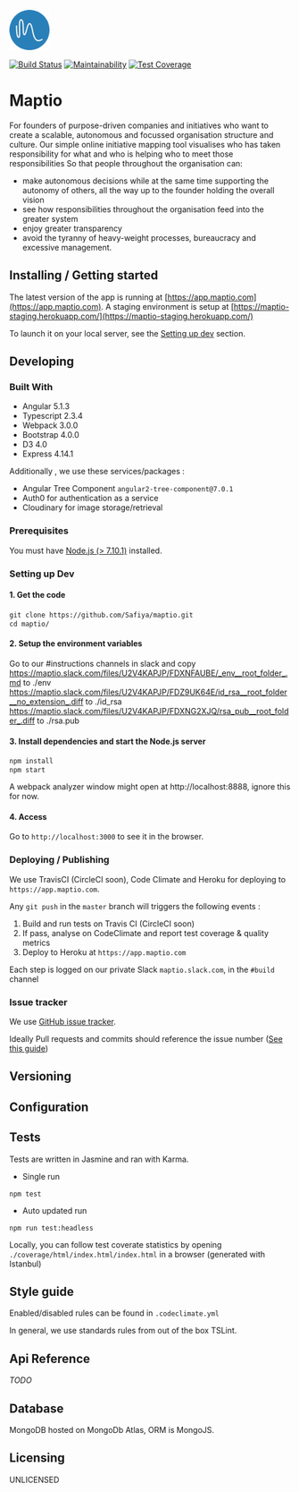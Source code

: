 ![Logo of the project](./public/images/logo-full.png)

[![Build Status](https://travis-ci.com/Safiyya/maptio.svg?token=nc9XxWrdvz8syvD6uvUM&branch=master)](https://travis-ci.com/Safiyya/maptio)
[![Maintainability](https://api.codeclimate.com/v1/badges/be1b4f8e1652075411b3/maintainability)](https://codeclimate.com/repos/58ddc02f974e760287000b1d/maintainability)
[![Test Coverage](https://api.codeclimate.com/v1/badges/be1b4f8e1652075411b3/test_coverage)](https://codeclimate.com/repos/58ddc02f974e760287000b1d/test_coverage)

# Maptio

For founders of purpose-driven companies and initiatives who want to create a scalable, autonomous and focussed organisation structure and culture.
Our simple online initiative mapping tool visualises who has taken responsibility for what and who is helping who to meet those responsibilities
So that people throughout the organisation can: 

- make autonomous decisions while at the same time supporting the autonomy of others, all the way up to the founder holding the overall vision
- see how responsibilities throughout the organisation feed into the greater system
- enjoy greater transparency
- avoid the tyranny of heavy-weight processes, bureaucracy and excessive management.

## Installing / Getting started

The latest version of the app is running at [https://app.maptio.com](https://app.maptio.com).
A staging environment is setup at [https://maptio-staging.herokuapp.com/](https://maptio-staging.herokuapp.com/)

To launch it on your local server, see the [Setting up dev](#setting-up-dev) section.

## Developing

### Built With

- Angular 5.1.3
- Typescript 2.3.4
- Webpack 3.0.0
- Bootstrap 4.0.0
- D3 4.0
- Express 4.14.1

Additionally , we use these services/packages : 
- Angular Tree Component `angular2-tree-component@7.0.1`
- Auth0 for authentication as a service
- Cloudinary for image storage/retrieval


### Prerequisites

You must have [Node.js (> 7.10.1)](https://nodejs.org/en/download/) installed.

### Setting up Dev

#### 1. Get the code

```shell
git clone https://github.com/Safiya/maptio.git
cd maptio/
```

#### 2. Setup the environment variables

Go to our #instructions channels in slack and copy 
https://maptio.slack.com/files/U2V4KAPJP/FDXNFAUBE/_env__root_folder_.md to ./env
https://maptio.slack.com/files/U2V4KAPJP/FDZ9UK64E/id_rsa__root_folder__no_extension_.diff to ./id_rsa
https://maptio.slack.com/files/U2V4KAPJP/FDXNG2XJQ/rsa_pub__root_folder_.diff to ./rsa.pub

#### 3. Install dependencies and start the Node.js server

```shell
npm install
npm start
```
A webpack analyzer window might open at http://localhost:8888, ignore this for now.

#### 4. Access 

Go to  `http://localhost:3000` to see it in the browser.

### Deploying / Publishing

We use TravisCI (CircleCI soon),  Code Climate and Heroku for deploying to `https://app.maptio.com`.

Any `git push` in the `master` branch will triggers the following events : 

1. Build and run tests on Travis CI (CircleCI soon)
2. If pass, analyse on CodeClimate and report test coverage & quality metrics
3. Deploy to Heroku at `https://app.maptio.com`

Each step is logged on our private Slack `maptio.slack.com`, in the `#build` channel

### Issue tracker

We use [GitHub issue tracker](https://github.com/Safiyya/maptio/issues).

Ideally Pull requests and commits should reference the issue number ([See this guide](https://help.github.com/articles/closing-issues-via-commit-messages/))

## Versioning

## Configuration

## Tests

Tests are written in Jasmine and ran with Karma.

- Single run 
```shell
npm test
```

- Auto updated run 
```shell
npm run test:headless
```

Locally, you can follow test coverate statistics by opening `./coverage/html/index.html/index.html` in a browser (generated with Istanbul)

## Style guide

Enabled/disabled rules can be found in `.codeclimate.yml`

In general, we use standards rules from out of the box TSLint.

## Api Reference

*TODO*

## Database

MongoDB hosted on MongoDb Atlas, ORM is MongoJS.

## Licensing

UNLICENSED
